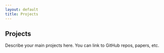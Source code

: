 ```yaml
---
layout: default
title: Projects
---
```


## Projects

Describe your main projects here. You can link to GitHub repos, papers, etc.
